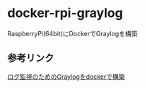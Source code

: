 # docker-rpi-graylog
RaspberryPi(64bit)にDockerでGraylogを構築

## 参考リンク
[ログ監視のためのGraylogをdockerで構築](https://bitware-blog.com/2019/08/11/%E3%83%AD%E3%82%B0%E7%9B%A3%E8%A6%96%E3%81%AE%E3%81%9F%E3%82%81%E3%81%AEgraylog%E3%82%92docker%E3%81%A7%E6%A7%8B%E7%AF%89/?utm_source=pocket_reader)


